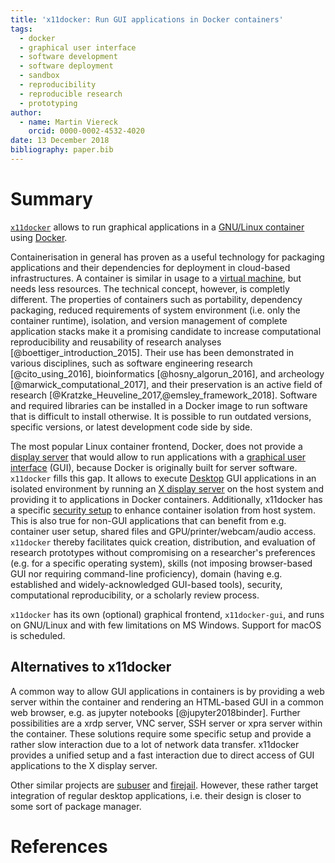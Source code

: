 ```yaml
---
title: 'x11docker: Run GUI applications in Docker containers'
tags:
  - docker
  - graphical user interface
  - software development
  - software deployment
  - sandbox
  - reproducibility
  - reproducible research
  - prototyping
author:
  - name: Martin Viereck
    orcid: 0000-0002-4532-4020
date: 13 December 2018
bibliography: paper.bib
---
```


# Summary

[`x11docker`](https://github.com/mviereck/x11docker) allows to run graphical applications in a [GNU/Linux container](https://en.wikipedia.org/wiki/Operating-system-level_virtualization) using [Docker](https://en.wikipedia.org/wiki/Docker_(software)).

Containerisation in general has proven as a useful technology for packaging applications and their dependencies for deployment in cloud-based infrastructures.
A container is similar in usage to a [virtual machine](https://en.wikipedia.org/wiki/Virtual_machine), but needs less resources. The technical concept, however, is completly different.
The properties of containers such as portability, dependency packaging, reduced requirements of system environment (i.e. only the container runtime), isolation, and version management of complete application stacks make it a promising candidate to increase computational reproducibility and reusability of research analyses [@boettiger_introduction_2015].
Their use has been demonstrated in various disciplines, such as software engineering research [@cito_using_2016], bioinformatics [@hosny_algorun_2016], and archeology [@marwick_computational_2017], and their preservation is an active field of research [@Kratzke_Heuveline_2017,@emsley_framework_2018].
Software and required libraries can be installed in a Docker image to run software that is difficult to install otherwise. It is possible to run outdated versions, specific versions, or latest development code side by side.

The most popular Linux container frontend, Docker, does not provide a [display server](https://en.wikipedia.org/wiki/Display_server) that would allow to run applications with a [graphical user interface](https://en.wikipedia.org/wiki/Graphical_user_interface) (GUI), because Docker is originally built for server software.
`x11docker` fills this gap.
It allows to execute [Desktop](https://en.wikipedia.org/wiki/Desktop_environment) GUI applications in an isolated environment by running an [X display server](https://en.wikipedia.org/wiki/X_Window_System) on the host system and providing it to applications in Docker containers.
Additionally, x11docker has a specific [security setup](https://github.com/mviereck/x11docker#security) to enhance container isolation from host system. This is also true for non-GUI applications that can benefit from e.g. container user setup, shared files and GPU/printer/webcam/audio access. `x11docker` thereby facilitates quick creation, distribution, and evaluation of research prototypes without compromising on a researcher's preferences (e.g. for a specific operating system), skills (not imposing browser-based GUI nor requiring command-line proficiency), domain (having e.g. established and widely-acknowledged GUI-based tools), security, computational reproducibility, or a scholarly review process.

`x11docker` has its own (optional) graphical frontend, `x11docker-gui`, and runs on GNU/Linux and with few limitations on MS Windows. Support for macOS is scheduled.

## Alternatives to x11docker

A common way to allow GUI applications in containers is by providing a web server within the container and rendering an HTML-based GUI in a common web browser, e.g. as jupyter notebooks [@jupyter2018binder]. Further possibilities are a xrdp server, VNC server, SSH server or xpra server within the container.
These solutions require some specific setup and provide a rather slow interaction due to a lot of network data transfer.
x11docker provides a unified setup and a fast interaction due to direct access of GUI applications to the X display server.

Other similar projects are [subuser](http://subuser.org/) and [firejail](https://github.com/netblue30/firejail). However, these rather target integration of regular desktop applications, i.e. their design is closer to some sort of package manager.

# References
